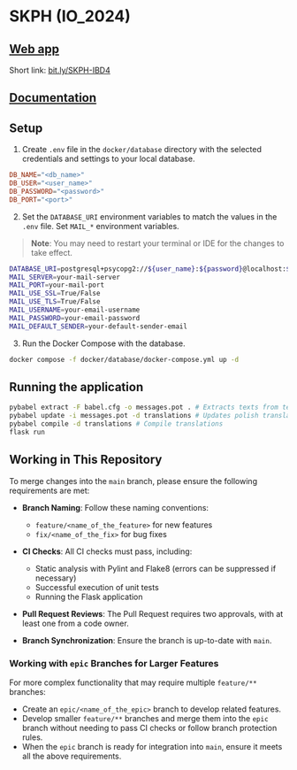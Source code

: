 # SKPH (IO_2024)

## [Web app](https://skph-io-ftims-dmcudje2egg3cvfr.polandcentral-01.azurewebsites.net)
Short link: [bit.ly/SKPH-IBD4](bit.ly/SKPH-IBD4)

## [Documentation](https://tulodz-my.sharepoint.com/:w:/g/personal/247793_edu_p_lodz_pl/EWkqx71Z2zJAlRZ9zMO2aksBBXUYLX__6l3JX3fNOi1HPQ?e=hhHpki)

## Setup
1. Create `.env` file in the `docker/database` directory with the selected credentials and settings to your local database.

```conf
DB_NAME="<db_name>"
DB_USER="<user_name>"
DB_PASSWORD="<password>"
DB_PORT="<port>"
```

2. Set the `DATABASE_URI` environment variables to match the values in the `.env` file.
Set `MAIL_*` environment variables.
> **Note**: You may need to restart your terminal or IDE for the changes to take effect.
```sh
DATABASE_URI=postgresql+psycopg2://${user_name}:${password}@localhost:${port}/${db_name}
MAIL_SERVER=your-mail-server
MAIL_PORT=your-mail-port
MAIL_USE_SSL=True/False
MAIL_USE_TLS=True/False
MAIL_USERNAME=your-email-username
MAIL_PASSWORD=your-email-password
MAIL_DEFAULT_SENDER=your-default-sender-email
```

3. Run the Docker Compose with the database.
```sh
docker compose -f docker/database/docker-compose.yml up -d
```

## Running the application
```sh
pybabel extract -F babel.cfg -o messages.pot . # Extracts texts from templates to translations
pybabel update -i messages.pot -d translations # Updates polish translations dictionary
pybabel compile -d translations # Compile translations
flask run
```

## Working in This Repository

To merge changes into the `main` branch, please ensure the following requirements are met:

- **Branch Naming**: Follow these naming conventions:
    - `feature/<name_of_the_feature>` for new features
    - `fix/<name_of_the_fix>` for bug fixes

- **CI Checks**: All CI checks must pass, including:
    - Static analysis with Pylint and Flake8 (errors can be suppressed if necessary)
    - Successful execution of unit tests
    - Running the Flask application

- **Pull Request Reviews**: The Pull Request requires two approvals, with at least one from a code owner.

- **Branch Synchronization**: Ensure the branch is up-to-date with `main`.

### Working with `epic` Branches for Larger Features

For more complex functionality that may require multiple `feature/**` branches:

- Create an `epic/<name_of_the_epic>` branch to develop related features.
- Develop smaller `feature/**` branches and merge them into the `epic` branch without needing to pass CI checks or follow branch protection rules.
- When the `epic` branch is ready for integration into `main`, ensure it meets all the above requirements.
